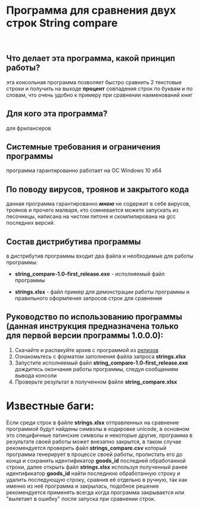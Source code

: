# Программа для сравнения двух строк String compare
​

## Что делает эта программа, какой принцип работы?

эта консольная программа позволяет быстро сравнить 2 текстовые строки и получить на выходе **процент** совпадения строк по буквам и по словам, что очень удобно к примеру при сравнении наименований книг

## Для кого эта программа?

для фрилансеров

## Системные требования и ограничения программы

программа гарантированно работает на ОС Windows 10 x64 

## По поводу вирусов, троянов и закрытого кода

данная программа гарантированно ***мною*** не содержит в себе вирусов, троянов и прочего малваря, кто сомневается можете запускать из песочницы, написана на чистом питоне и скомпилирована на gcc последних версий.

## Состав дистрибутива программы

в дистрибутив программы входит два файла и необходимые для работы программы:

- **string_compare-1.0-first_release.exe** - исполняемый файл программы

- **strings.xlsx** - файл пример для демонстрации работы программы и правильного оформления запросов строк для сравнения

## Руководство по использованию программы (данная инструкция предназначена только для первой версии программы 1.0.0.0):

1. Скачайте и распакуйте архив с программой из [релизов](https://github.com/itz0/sc/releases/)
2. Ознакомьтесь с форматом заполнения файла запроса **strings.xlsx**
3. Запустите исполняемый файл **string_compare-1.0-first_release.exe** дождитесь окончания работы программы, следуя сообщениям вывода консоли
4. Проверьте результат в полученном файле **string_compare.xlsx**

# Известные баги:


Если среди строк в файле **strings.xlsx** отправленных на сравнение программой будут найдены символы в кодировке unicode, в основном это специфичные латинские символы и некоторые другие, программа в результате своей работы может внезапно закрытся, в таком случае рекомендуется проверить файл **strings_compare.csv** который программа генерирует в процессе своей работы, пролистать его до конца и сохранить идентификатор **goods_id** последней обработанной строки, далее открыть файл **strings.xlsx** используя полученный ранее идентификатор **goods_id** найти последнюю обработанную строку и удалить последующую строку, сравнив её отдельно в ручную, так как именно из неё программа и закрылась, подобное решение рекомендуется применять всегда когда программа закрывается или "вылетает в ошибку" после запуска при сравнении строк.
